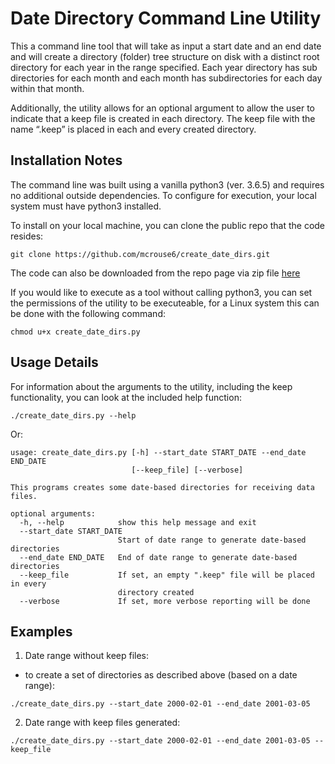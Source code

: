 # Date Directory Command Line Utility

This a command line tool that will take as input a start date and an end date and will create a directory (folder) tree structure on disk with a distinct root directory for each year in the range specified.  Each year directory has sub directories for each month and each month has subdirectories for each day within that month. 

Additionally, the utility allows for an optional argument to allow the user  to indicate that a keep file is created in each directory. The keep file with the name “.keep” is placed in each and every created directory.


## Installation Notes
The command line was built using a vanilla python3 (ver. 3.6.5) and requires no additional outside dependencies.
To configure for execution, your local system must have python3 installed. 

To install on your local machine, you can clone the public repo that the code resides: 

```
git clone https://github.com/mcrouse6/create_date_dirs.git
```

The code can also be downloaded from the repo page via zip file [here](https://github.com/mcrouse6/create_date_dirs)

If you would like to execute as a tool without calling python3, you can set the permissions of the utility to be executeable, 
for a Linux system this can be done with the following command:

```
chmod u+x create_date_dirs.py
```

## Usage Details


For information about the arguments to the utility, including the keep functionality, you can look at the included help function:

```
./create_date_dirs.py --help
```

Or:

```
usage: create_date_dirs.py [-h] --start_date START_DATE --end_date END_DATE
                           [--keep_file] [--verbose]

This programs creates some date-based directories for receiving data files.

optional arguments:
  -h, --help            show this help message and exit
  --start_date START_DATE
                        Start of date range to generate date-based directories
  --end_date END_DATE   End of date range to generate date-based directories
  --keep_file           If set, an empty ".keep" file will be placed in every
                        directory created
  --verbose             If set, more verbose reporting will be done
```


## Examples

1. Date range without keep files: 
- to create a set of directories as described above (based on a date range):

```
./create_date_dirs.py --start_date 2000-02-01 --end_date 2001-03-05 
```

2. Date range with keep files generated:


```
./create_date_dirs.py --start_date 2000-02-01 --end_date 2001-03-05 --keep_file
```

